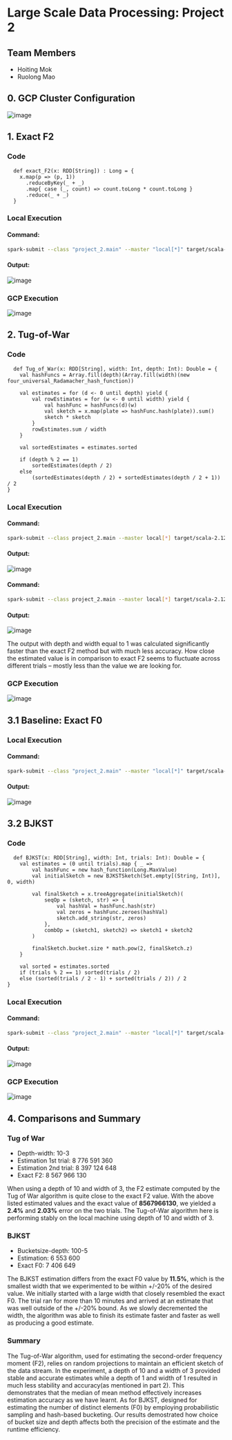 # Large Scale Data Processing: Project 2

## Team Members
* Hoiting Mok
* Ruolong Mao

## 0. GCP Cluster Configuration
![image](https://github.com/user-attachments/assets/c909f40b-b8df-4b2e-8945-2927c036ee06)

## 1. Exact F2
### Code
```
  def exact_F2(x: RDD[String]) : Long = {
    x.map(p => (p, 1))
      .reduceByKey(_ + _)
      .map{ case (_, count) => count.toLong * count.toLong }
      .reduce(_ + _)
  }
```

### Local Execution
#### Command:
```sh
spark-submit --class "project_2.main" --master "local[*]" target/scala-2.12/project_2_2.12-1.0.jar "./2014to2017.csv" exactF2
```
#### Output:
![image](https://github.com/user-attachments/assets/f856467b-c549-4623-bae5-58fc3b39c196)

### GCP Execution
![image](https://github.com/user-attachments/assets/180e488e-f250-4285-8df5-f4980d10b073)

## 2. Tug-of-War
### Code
```
  def Tug_of_War(x: RDD[String], width: Int, depth: Int): Double = {
    val hashFuncs = Array.fill(depth)(Array.fill(width)(new four_universal_Radamacher_hash_function))

    val estimates = for (d <- 0 until depth) yield {
        val rowEstimates = for (w <- 0 until width) yield {
            val hashFunc = hashFuncs(d)(w)
            val sketch = x.map(plate => hashFunc.hash(plate)).sum()
            sketch * sketch
        }
        rowEstimates.sum / width
    }

    val sortedEstimates = estimates.sorted

    if (depth % 2 == 1)
        sortedEstimates(depth / 2)
    else
        (sortedEstimates(depth / 2) + sortedEstimates(depth / 2 + 1)) / 2
}
```

### Local Execution
#### Command:
```sh
spark-submit --class project_2.main --master local[*] target/scala-2.12/project_2_2.12-1.0.jar "./2014to2017.csv" ToW 10 3
```
#### Output:
![image](https://github.com/user-attachments/assets/81b58d31-81f3-4a0a-bee4-623125ce7a4f)

#### Command:
```sh
spark-submit --class project_2.main --master local[*] target/scala-2.12/project_2_2.12-1.0.jar "./2014to2017.csv" ToW 1 1
```
#### Output:
![image](https://github.com/user-attachments/assets/83917b8a-4e87-4daa-91df-e9ae7f5884f4)

The output with depth and width equal to 1 was calculated significantly faster than the exact F2 method but with much less accuracy. How close the estimated value is in comparison to exact F2 seems to fluctuate across different trials – mostly less than the value we are looking for. 

### GCP Execution
![image](https://github.com/user-attachments/assets/9ebcc29c-8838-4ad1-a1d7-1f0edd14f5a5)

## 3.1 Baseline: Exact F0
### Local Execution
#### Command:
```sh
spark-submit --class "project_2.main" --master "local[*]" target/scala-2.12/project_2_2.12-1.0.jar "./2014to2017.csv" exactF0
```
#### Output:
![image](https://github.com/user-attachments/assets/677a36c0-f631-4c3e-b4e9-2c56f988cefe)


## 3.2 BJKST
### Code
```
  def BJKST(x: RDD[String], width: Int, trials: Int): Double = {
    val estimates = (0 until trials).map { _ =>
        val hashFunc = new hash_function(Long.MaxValue)
        val initialSketch = new BJKSTSketch(Set.empty[(String, Int)], 0, width)
        
        val finalSketch = x.treeAggregate(initialSketch)(
            seqOp = (sketch, str) => {
                val hashVal = hashFunc.hash(str)
                val zeros = hashFunc.zeroes(hashVal)
                sketch.add_string(str, zeros)
            },
            combOp = (sketch1, sketch2) => sketch1 + sketch2
        )
        
        finalSketch.bucket.size * math.pow(2, finalSketch.z)
    }
    
    val sorted = estimates.sorted
    if (trials % 2 == 1) sorted(trials / 2)
    else (sorted(trials / 2 - 1) + sorted(trials / 2)) / 2
}
```

### Local Execution
#### Command:
```sh
spark-submit --class "project_2.main" --master "local[*]" target/scala-2.12/project_2_2.12-1.0.jar "./2014to2017.csv" BJKST 100 5
```
#### Output:
![image](https://github.com/user-attachments/assets/5236d103-b245-4117-8625-a27be261aef7)

### GCP Execution
![image](https://github.com/user-attachments/assets/9f8e6d9f-4ff5-4c39-a8cc-8d942229112a)

## 4. Comparisons and Summary
### Tug of War
* Depth-width: 10-3
* Estimation 1st trial: 8 776 591 360
* Estimation 2nd trial: 8 397 124 648
* Exact F2: 8 567 966 130

When using a depth of 10 and width of 3, the F2 estimate computed by the Tug of War algorithm is quite close to the exact F2 value. With the above listed estimated values and the exact value of **8567966130**, we yielded a **2.4%** and **2.03%** error on the two trials. The Tug-of-War algorithm here is performing stably on the local machine using depth of 10 and width of 3. 

### BJKST
* Bucketsize-depth: 100-5
* Estimation: 6 553 600
* Exact F0: 7 406 649

The BJKST estimation differs from the exact F0 value by **11.5%**, which is the smallest width that we experimented to be within +/-20% of the desired value. We initially started with a large width that closely resembled the exact F0. The trial ran for more than 10 minutes and arrived at an estimate that was well outside of the +/-20% bound. As we slowly decremented the width, the algorithm was able to finish its estimate faster and faster as well as producing a good estimate.

### Summary
The Tug-of-War algorithm, used for estimating the second-order frequency moment (F2), relies on random projections to maintain an efficient sketch of the data stream. In the experiment, a depth of 10 and a width of 3 provided stable and accurate estimates while a depth of 1 and width of 1 resulted in much less stability and accuracy(as mentioned in part 2). This demonstrates that the median of mean method effectively increases estimation accuracy as we have learnt. As for BJKST, designed for estimating the number of distinct elements (F0) by employing probabilistic sampling and hash-based bucketing. Our results demostrated how choice of bucket size and depth affects both the precision of the estimate and the runtime efficiency. 
